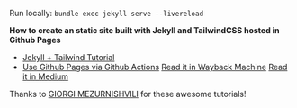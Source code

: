 Run locally: `bundle exec jekyll serve --livereload`

**How to create an static site built with Jekyll and TailwindCSS hosted in Github Pages**

- [Jekyll + Tailwind Tutorial](https://mzrn.sh/2022/04/09/starting-a-blank-jekyll-site-with-tailwind-css-in-2022/)
- [Use Github Pages via Github Actions](https://jekyll.ohsostatic.com/devops/how-to-use-tailwind-css-with-jekyll-on-github-pages) [Read it in Wayback Machine](https://web.archive.org/web/20221129141034/https://jekyll.ohsostatic.com/devops/how-to-use-tailwind-css-with-jekyll-on-github-pages) [Read it in Medium](https://medium.com/@mehdi.h/using-jekyll-with-tailwindcss-on-github-pages-50c3d8401230)

Thanks to [GIORGI MEZURNISHVILI](https://mzrn.sh) for these awesome tutorials!

